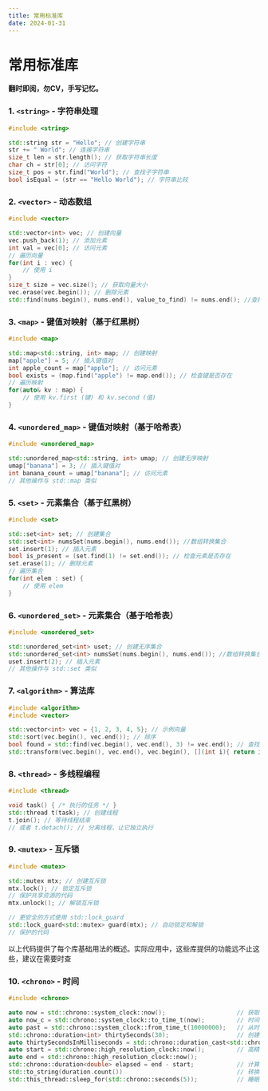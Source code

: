 ```yaml
---
title: 常用标准库
date: 2024-01-31
---
```


# 常用标准库

**翻时即阅，勿CV，手写记忆。**

### 1. `<string>` - 字符串处理
```cpp
#include <string>

std::string str = "Hello"; // 创建字符串
str += " World"; // 连接字符串
size_t len = str.length(); // 获取字符串长度
char ch = str[0]; // 访问字符
size_t pos = str.find("World"); // 查找子字符串
bool isEqual = (str == "Hello World"); // 字符串比较
```

### 2. `<vector>` - 动态数组
```cpp
#include <vector>

std::vector<int> vec; // 创建向量
vec.push_back(1); // 添加元素
int val = vec[0]; // 访问元素
// 遍历向量
for(int i : vec) { 
    // 使用 i
}
size_t size = vec.size(); // 获取向量大小
vec.erase(vec.begin()); // 删除元素
std::find(nums.begin(), nums.end(), value_to_find) != nums.end(); //查找值
```

### 3. `<map>` - 键值对映射（基于红黑树）
```cpp
#include <map>

std::map<std::string, int> map; // 创建映射
map["apple"] = 5; // 插入键值对
int apple_count = map["apple"]; // 访问元素
bool exists = (map.find("apple") != map.end()); // 检查键是否存在
// 遍历映射
for(auto& kv : map) {
    // 使用 kv.first (键) 和 kv.second (值)
}
```

### 4. `<unordered_map>` - 键值对映射（基于哈希表）
```cpp
#include <unordered_map>

std::unordered_map<std::string, int> umap; // 创建无序映射
umap["banana"] = 3; // 插入键值对
int banana_count = umap["banana"]; // 访问元素
// 其他操作与 std::map 类似
```

### 5. `<set>` - 元素集合（基于红黑树）
```cpp
#include <set>

std::set<int> set; // 创建集合
std::set<int> numsSet(nums.begin(), nums.end()); //数组转换集合
set.insert(1); // 插入元素
bool is_present = (set.find(1) != set.end()); // 检查元素是否存在
set.erase(1); // 删除元素
// 遍历集合
for(int elem : set) {
    // 使用 elem
}
```

### 6. `<unordered_set>` - 元素集合（基于哈希表）
```cpp
#include <unordered_set>

std::unordered_set<int> uset; // 创建无序集合
std::unordered_set<int> numsSet(nums.begin(), nums.end()); //数组转换集合
uset.insert(2); // 插入元素
// 其他操作与 std::set 类似
```

### 7. `<algorithm>` - 算法库
```cpp
#include <algorithm>
#include <vector>

std::vector<int> vec = {1, 2, 3, 4, 5}; // 示例向量
std::sort(vec.begin(), vec.end()); // 排序
bool found = std::find(vec.begin(), vec.end(), 3) != vec.end(); // 查找
std::transform(vec.begin(), vec.end(), vec.begin(), [](int i){ return i * i; }); // 变换
```

### 8. `<thread>` - 多线程编程
```cpp
#include <thread>

void task() { /* 执行的任务 */ }
std::thread t(task); // 创建线程
t.join(); // 等待线程结束
// 或者 t.detach(); // 分离线程，让它独立执行
```

### 9. `<mutex>` - 互斥锁
```cpp
#include <mutex>

std::mutex mtx; // 创建互斥锁
mtx.lock(); // 锁定互斥锁
// 保护共享资源的代码
mtx.unlock(); // 解锁互斥锁

// 更安全的方式使用 std::lock_guard
std::lock_guard<std::mutex> guard(mtx); // 自动锁定和解锁
// 保护的代码
```

以上代码提供了每个库基础用法的概述。实际应用中，这些库提供的功能远不止这些，建议在需要时查

### 10. `<chrono>` - 时间

```c++
#include <chrono>

auto now = std::chrono::system_clock::now();					// 获取当前时间点
auto now_c = std::chrono::system_clock::to_time_t(now); 		// 时间点转换为时间戳
auto past = std::chrono::system_clock::from_time_t(10000000); 	// 从时间戳创建时间点
std::chrono::duration<int> thirtySeconds(30);					// 创建持续时间
auto thirtySecondsInMilliseconds = std::chrono::duration_cast<std::chrono::milliseconds>(thirtySeconds);												// 持续时间的转换
auto start = std::chrono::high_resolution_clock::now();			// 高精度时钟
auto end = std::chrono::high_resolution_clock::now();
std::chrono::duration<double> elapsed = end - start;			// 计算时间差
std::to_string(duration.count())								// 转换成字符串
std::this_thread::sleep_for(std::chrono::seconds(5));			// 睡眠等待
```

